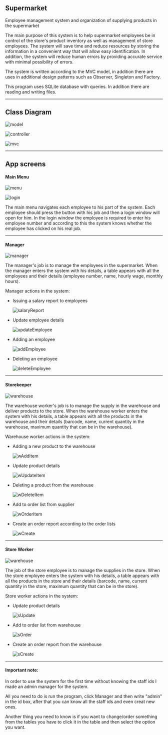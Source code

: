 ## Supermarket

Employee management system and organization of supplying products in the supermarket

The main purpose of this system is to help supermarket employees be in control of the store's product inventory as well as management of store employees.
The system will save time and reduce resources by storing the information in a convenient way that will allow easy identification. In addition, the system will reduce human errors by providing accurate service with minimal possibility of errors.

The system is written according to the MVC model, in addition there are uses in additional design patterns such as Observer, Singleton and Factory.

This program uses SQLite database with queries. In addition there are reading and writing files.
____________________________________________________________________________________________________________________________________________________________
## Class Diagram

![model](https://user-images.githubusercontent.com/68790040/137127351-b7502539-fdc0-493b-b8b7-6f0ba66be50c.png)

![controller](https://user-images.githubusercontent.com/68790040/137127349-26c48946-ed25-4460-8e7d-8f11a07ccc32.png)

![mvc](https://user-images.githubusercontent.com/68790040/137127367-e5057af1-d4fe-4b09-b3f4-46090d470b5d.png)
____________________________________________________________________________________________________________________________________________________________
## App screens

#### Main Menu

![menu](https://user-images.githubusercontent.com/68790040/137127365-0533dac8-318d-4737-b2bb-1cfb4a98c990.JPG)

![login](https://user-images.githubusercontent.com/68790040/137127362-4e535183-cd3d-48c3-94f7-8991c2416ee2.JPG)

The main menu navigates each employee to his part of the system.
Each employee should press the button with his job and then a login window will open for him.
In the login window the employee is required to enter his employee number and according to this the system knows whether the employee has clicked on his real job.
____________________________________________________________________________________________________________________________________________________________
#### Manager

![manager](https://user-images.githubusercontent.com/68790040/137127366-170a62d4-e895-4cbc-a4d6-11e897e246b8.JPG)

The manager's job is to manage the employees in the supermarket.
When the manager enters the system with his details, a table appears with all the employees and their details (employee number, name, hourly wage, monthly hours).

Manager actions in the system:

- Issuing a salary report to employees

    ![salaryReport](https://user-images.githubusercontent.com/68790040/137127321-b11ef578-5109-42dd-88dc-f26e9c9ecdc9.JPG)
    
- Update employee details

    ![updateEmployee](https://user-images.githubusercontent.com/68790040/137127329-64101368-51ca-4a2e-9593-74435300bc6f.JPG)
    
- Adding an employee

    ![addEmployee](https://user-images.githubusercontent.com/68790040/137127348-5311b27c-62ba-43bd-bcbc-df00cfe6ab56.JPG)
    
- Deleting an employee

    ![deleteEmployee](https://user-images.githubusercontent.com/68790040/137127355-e8fbdd42-6a60-4a69-bbc6-85a4a6d18fa1.JPG)
    
____________________________________________________________________________________________________________________________________________________________
#### Storekeeper

![warehouse](https://user-images.githubusercontent.com/68790040/137127334-2c4f9738-d270-4c08-a39f-f359d1038575.JPG)

The warehouse worker's job is to manage the supply in the warehouse and deliver products to the store.
When the warehouse worker enters the system with his details, a table appears with all the products in the warehouse and their details (barcode, name, current quantity in the warehouse, maximum quantity that can be in the warehouse).

Warehouse worker actions in the system:

- Adding a new product to the warehouse

    ![wAddItem](https://user-images.githubusercontent.com/68790040/137127333-76076e84-44d1-4247-9022-16a45f266a6c.JPG)
    
- Update product details

    ![wUpdateItem](https://user-images.githubusercontent.com/68790040/137127347-473f8887-81d8-4b79-ad11-eb5b724c2dd9.JPG)
    
- Deleting a product from the warehouse

    ![wDeleteItem](https://user-images.githubusercontent.com/68790040/137127338-ca4face7-9895-4c54-a650-0cb7a9db95a7.JPG)
    
- Add to order list from supplier

    ![wOrderItem](https://user-images.githubusercontent.com/68790040/137127345-fcbbde31-ffb9-4ffd-9955-fb40322c01ba.JPG)
    
- Create an order report according to the order lists

    ![wCreate](https://user-images.githubusercontent.com/68790040/137127336-efd47876-e566-483d-b990-daa1523da3fb.JPG)
    
____________________________________________________________________________________________________________________________________________________________
#### Store Worker

![warehouse](https://user-images.githubusercontent.com/68790040/137127326-ccc4b961-fae1-4459-89c8-ff5054366d4f.JPG)

The job of the store employee is to manage the supplies in the store.
When the store employee enters the system with his details, a table appears with all the products in the store and their details (barcode, name, current quantity in the store, maximum quantity that can be in the store).

Store worker actions in the system:

- Update product details

    ![sUpdate](https://user-images.githubusercontent.com/68790040/137127328-a8acc8be-1993-493d-bc88-b2925dad43e5.JPG)
    
- Add to order list from warehouse

    ![sOrder](https://user-images.githubusercontent.com/68790040/137127345-fcbbde31-ffb9-4ffd-9955-fb40322c01ba.JPG)
    
- Create an order report from the warehouse

    ![sCreate](https://user-images.githubusercontent.com/68790040/137127323-32dfb15e-631d-4387-b497-1185ababace9.JPG)
    
____________________________________________________________________________________________________________________________________________________________
#### Important note:

In order to use the system for the first time without knowing the staff ids I made an admin manager for the system.

All you need to do is run the program, click Manager and then write "admin" in the id box, after that you can know all the staff ids and even creat new ones.

Another thing you need to know is if you want to change/order something from the tables you have to click it in the table and then select the option you want.
